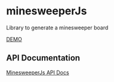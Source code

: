 # minesweeperJs

Library to generate a minesweeper board

[DEMO](http://react-minesweeper.anilmaharjan.com.np)

## API Documentation

[MinesweeperJs API Docs](https://dejavu1987.github.io/minesweeperJs/)
